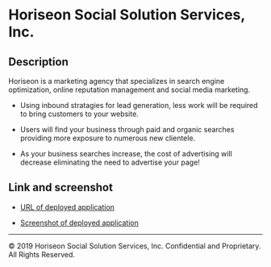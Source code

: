 # Horiseon Social Solution Services, Inc.

## Description

Horiseon is a marketing agency that specializes in search engine optimization, online reputation management and social media marketing. 

* Using inbound stratagies for lead generation, less work will be required to bring customers to your website.

* Users will find your business through paid and organic searches providing more exposure to numerous new clientele.

* As your business searches increase, the cost of advertising will decrease eliminating the need to advertise your page!

## Link and screenshot

* [URL of deployed application](https://chis517.github.io/code-refactor/)

* [Screenshot of deployed application](assets/image.png)

---
© 2019 Horiseon Social Solution Services, Inc. Confidential and Proprietary. All Rights Reserved.